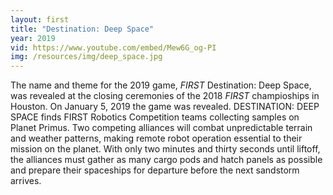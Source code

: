 ```yaml
---
layout: first
title: "Destination: Deep Space"
year: 2019
vid: https://www.youtube.com/embed/Mew6G_og-PI
img: /resources/img/deep_space.jpg
---
```


The name and theme for the 2019 game, *FIRST* Destination: Deep Space, was revealed at the closing ceremonies of the 2018 *FIRST* champioships in Houston. On January 5, 2019 the game was revealed. DESTINATION: DEEP SPACE finds FIRST Robotics Competition teams collecting samples on Planet Primus. Two competing alliances will combat unpredictable terrain and weather patterns, making remote robot operation essential to their mission on the planet. With only two minutes and thirty seconds until liftoff, the alliances must gather as many cargo pods and hatch panels as possible and prepare their spaceships for departure before the next sandstorm arrives.